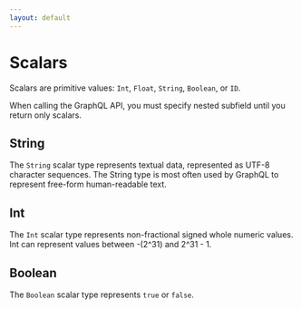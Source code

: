 ```yaml
---
layout: default
---
```

# Scalars
Scalars are primitive values: `Int`, `Float`, `String`, `Boolean`, or `ID`.

When calling the GraphQL API, you must specify nested subfield until you return only scalars.

## String
The `String` scalar type represents textual data, represented as UTF-8 character sequences. The String type is most often used by GraphQL to represent free-form human-readable text.

## Int
The `Int` scalar type represents non-fractional signed whole numeric values. Int can represent values between -(2^31) and 2^31 - 1. 

## Boolean
The `Boolean` scalar type represents `true` or `false`.

